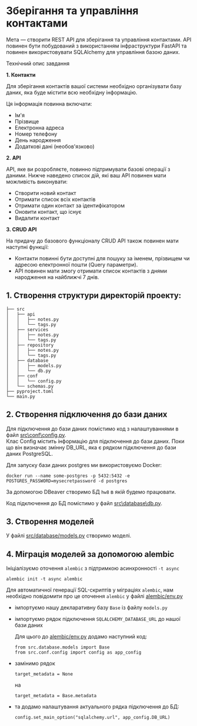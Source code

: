 # Зберігання та управління контактами

Мета — створити REST API для зберігання та управління контактами. API повинен бути побудований з використанням інфраструктури FastAPI та повинен використовувати SQLAlchemy для управління базою даних.

Технічний опис завдання

**1. Контакти**

Для зберігання контактів вашої системи необхідно організувати базу даних, яка буде містити всю необхідну інформацію.

Ця інформація повинна включати:

- Ім'я
- Прізвище
- Електронна адреса
- Номер телефону
- День народження
- Додаткові дані (необов'язково)

**2. API**

API, яке ви розробляєте, повинно підтримувати базові операції з даними. Нижче наведено список дій, які ваш API повинен мати можливість виконувати:

- Створити новий контакт
- Отримати список всіх контактів
- Отримати один контакт за ідентифікатором
- Оновити контакт, що існує
- Видалити контакт

**3. CRUD API**

На придачу до базового функціоналу CRUD API також повинен мати наступні функції:

- Контакти повинні бути доступні для пошуку за іменем, прізвищем чи адресою електронної пошти (Query параметри).
- API повинен мати змогу отримати список контактів з днями народження на найближчі 7 днів.

## 1. Створення структури директорій проекту:

```shell
├── src
│   ├── api
│   │   ├── notes.py
│   │   └── tags.py
│   ├── services
│   │   ├── notes.py
│   │   └── tags.py
│   ├── repository
│   │   ├── notes.py
│   │   └── tags.py
│   ├── database
│   │   ├── models.py
│   │   └── db.py
│   ├── conf
│   │   └── config.py
│   └── schemas.py
├── pyproject.toml
└── main.py
```

## 2. Створення підключення до бази даних

Для підключення до бази даних помістимо код з налаштуваннями в файл [src\conf\config.py](src/conf/config.py).  
Клас Config містить інформацію для підключення до бази даних. Поки що він визначає змінну DB_URL, яка є рядком підключення до бази даних PostgreSQL.

Для запуску бази даних postgres ми використовуємо Docker:

```shell
docker run --name some-postgres -p 5432:5432 -e POSTGRES_PASSWORD=mysecretpassword -d postgres
```

За допомогою DBeaver створимо БД `hw8` в якій будемо працювати.

Код підключення до БД помістимо у файл [src\database\db.py](src/database/db.py).

## 3. Створення моделей

У файлі [src/database/models.py](src/database/models.py) створимо моделі.

## 4. Міграція моделей за допомогою alembic

Ініціалізуємо оточення `alembic` з підтримкою асинхронності `-t async`

```shell
alembic init -t async alembic
```

Для автоматичної генерації SQL-скриптів у міграціях `alembic`, нам необхідно повідомити про це оточення `alembic` у файлі [alembic/env.py](alembic/env.py)

- імпортуємо нашу декларативну базу `Base` із файлу `models.py`
- імпортуємо рядок підключення `SQLALCHEMY_DATABASE_URL` до нашої бази даних

  Для цього до [alembic/env.py](alembic/env.py) додамо наступний код:

  ```Py
  from src.database.models import Base
  from src.conf.config import config as app_config
  ```

- замінимо рядок

  ```Py
  target_metadata = None
  ```

  на

  ```Py
  target_metadata = Base.metadata
  ```

- та додамо налаштування актуального рядка підключення до БД:

  ```Py
  config.set_main_option("sqlalchemy.url", app_config.DB_URL)
  ```
